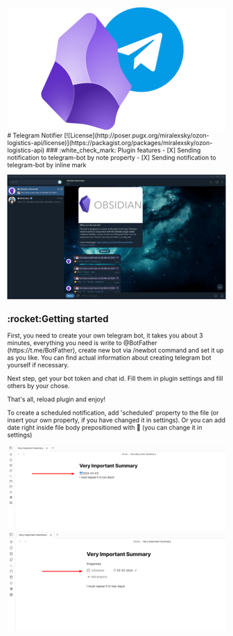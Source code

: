 <img src="https://github.com/MirAlexSky/obsidian-telegram-notifier/blob/master/images/telegram-obsidian.png" width="600">
# Telegram Notifier
[![License](http://poser.pugx.org/miralexsky/ozon-logistics-api/license)](https://packagist.org/packages/miralexsky/ozon-logistics-api)
### :white_check_mark: Plugin features
- [X] Sending notification to telegram-bot by note property
- [X] Sending notification to telegram-bot by inline mark

![screen-telegram](https://github.com/MirAlexSky/obsidian-telegram-notifier/blob/master/images/screen3.png "Screen Telegram")

<h2>:rocket:Getting started</h2>
First, you need to create your own telegram bot, it takes you about 3 minutes, 
everything you need is write to @BotFather (https://t.me/BotFather), 
create new bot via /newbot command and set it up as you like. You can find actual information 
about creating telegram bot yourself if necessary.

Next step, get your bot token and chat id. Fill them in plugin settings and fill others by your chose.

That's all, reload plugin and enjoy!

To create a scheduled notification, add 'scheduled' property to the file (or 
insert your own property, if you have changed it in settings). 
Or you can add date right inside file body prepositioned with 📅 (you can change it in settings)

![screen](https://github.com/MirAlexSky/obsidian-telegram-notifier/blob/master/images/screen1.png "Screen #1")
![screen](https://github.com/MirAlexSky/obsidian-telegram-notifier/blob/master/images/screen2.png "Screen #2")
